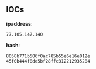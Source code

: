
## IOCs

__ipaddress__:

```text
77.105.147.140
```
__hash__:

```text
8058b771b506f0ac785b55e6e16e012e
45f0b444f8de5bf28ffc312212935284
```